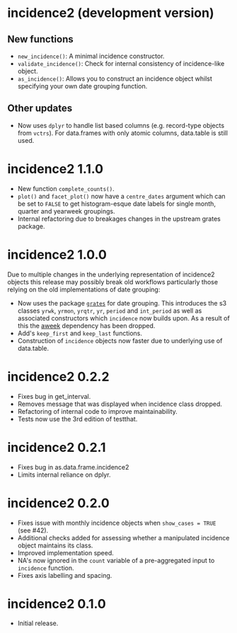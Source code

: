 # incidence2 (development version)

## New functions
* `new_incidence()`: A minimal incidence constructor.
* `validate_incidence()`: Check for internal consistency of incidence-like object.
* `as_incidence()`: Allows you to construct an incidence object whilst specifying
  your own date grouping function.

## Other updates
* Now uses `dplyr` to handle list based columns (e.g. record-type objects from
  `vctrs`). For data.frames with only atomic columns, data.table is still used.


# incidence2 1.1.0

* New function `complete_counts()`.
* `plot()` and `facet_plot()` now have a `centre_dates` argument which can be
  set to `FALSE` to get histogram-esque date labels for single month, quarter
  and yearweek groupings.
* Internal refactoring due to breakages changes in the upstream grates package.


# incidence2 1.0.0
Due to multiple changes in the underlying representation of incidence2 objects
this release may possibly break old workflows particularly those relying on
the old implementations of date grouping:

* Now uses the package [`grates`](https://github.com/reconverse/grates) for
  date grouping.  This introduces the s3 classes `yrwk`, `yrmon`, `yrqtr`, `yr`,
  `period` and `int_period` as well as associated constructors which `incidence`
  now builds upon. As a result of this the
  [aweek](https://cran.r-project.org/package=aweek) dependency has been dropped.
* Add's `keep_first` and `keep_last` functions.
* Construction of `incidence` objects now faster due to underlying use of
  data.table.

# incidence2 0.2.2
* Fixes bug in get_interval.
* Removes message that was displayed when incidence class dropped.
* Refactoring of internal code to improve maintainability.
* Tests now use the 3rd edition of testthat. 

# incidence2 0.2.1
* Fixes bug in as.data.frame.incidence2
* Limits internal reliance on dplyr.

# incidence2 0.2.0

* Fixes issue with monthly incidence objects when `show_cases = TRUE` (see #42).
* Additional checks added for assessing whether a manipulated incidence object
  maintains its class.
* Improved implementation speed.
* NA's now ignored in the `count` variable of a pre-aggregated input to 
  `incidence` function.
* Fixes axis labelling and spacing.


# incidence2 0.1.0

* Initial release.
